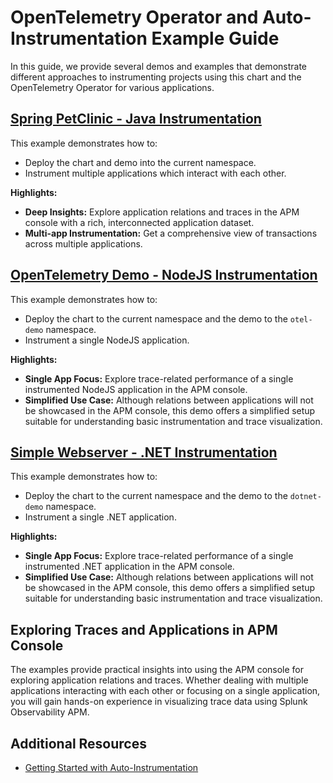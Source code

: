 # OpenTelemetry Operator and Auto-Instrumentation Example Guide

In this guide, we provide several demos and examples that demonstrate different approaches to
instrumenting projects using this chart and the OpenTelemetry Operator for various applications.

## [Spring PetClinic - Java Instrumentation](./spring-petclinic-java.md)
This example demonstrates how to:
- Deploy the chart and demo into the current namespace.
- Instrument multiple applications which interact with each other.

**Highlights:**
- **Deep Insights:** Explore application relations and traces in the APM console with a rich, interconnected application dataset.
- **Multi-app Instrumentation:** Get a comprehensive view of transactions across multiple applications.

## [OpenTelemetry Demo - NodeJS Instrumentation](./otel-demo-nodejs.md)
This example demonstrates how to:
- Deploy the chart to the current namespace and the demo to the `otel-demo` namespace.
- Instrument a single NodeJS application.

**Highlights:**
- **Single App Focus:** Explore trace-related performance of a single instrumented NodeJS application in the APM console.
- **Simplified Use Case:** Although relations between applications will not be showcased in the APM console, this demo offers a simplified setup suitable for understanding basic instrumentation and trace visualization.

## [Simple Webserver - .NET Instrumentation](./otel-demo-nodejs.md)
This example demonstrates how to:
- Deploy the chart to the current namespace and the demo to the `dotnet-demo` namespace.
- Instrument a single .NET application.

**Highlights:**
- **Single App Focus:** Explore trace-related performance of a single instrumented .NET application in the APM console.
- **Simplified Use Case:** Although relations between applications will not be showcased in the APM console, this demo offers a simplified setup suitable for understanding basic instrumentation and trace visualization.

## Exploring Traces and Applications in APM Console
The examples provide practical insights into using the APM console for exploring application relations and traces.
Whether dealing with multiple applications interacting with each other or focusing on a single application, you will gain hands-on experience in visualizing trace data using Splunk Observability APM.

## Additional Resources
- [Getting Started with Auto-Instrumentation](../../docs/auto-instrumentation-install.md)
